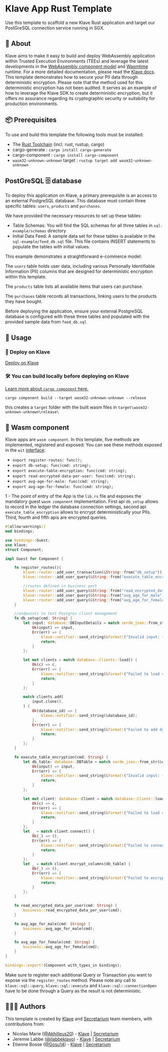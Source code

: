# Klave App Rust Template
Use this template to scaffold a new Klave Rust application and target our PostGreSQL connection service running in SGX.

## 📖 About
Klave aims to make it easy to build and deploy WebAssembly application within Trusted Execution Environments (TEEs) and leverage the latest
developments in the [WebAssembly component model](https://github.com/WebAssembly/component-model) and [Wasmtime](https://wasmtime.dev/) runtime.
For a more detailed documentation, please read the [Klave docs](https://docs.klave.com/sdk/latest).
This template demonstrates how to secure your PII data through deterministic encryption. Please note that the method used for this deterministic encryption has not been audited.
It serves as an example of how to leverage the Klave SDK to create deterministic encryption, but it offers no assurance regarding its cryptographic security or suitability for production environments.


## 📦 Prerequisites
To use and build this template the following tools must be installed:
- The [Rust Toolchain](https://www.rust-lang.org/tools/install) (incl. rust, rustup, cargo)
- cargo-generate : `cargo install cargo-generate`
- cargo-component : `cargo install cargo-component`
- `wasm32-unknown-unknown` target : `rustup target add wasm32-unknown-unknown`

## PostGreSQL 🗄️ database
To deploy this application on Klave, a primary prerequisite is an access to an external PostgreSQL database. This database must contain three specific tables: `users`, `products` and `purchases`.

We have provided the necessary resources to set up these tables:
* Table Schemas: You will find the SQL schemas for all three tables in `sql-example/schemas` directory
* Initial Data Feed: A sample data set for these tables is available in the  `sql-example/feed_db.sql` file. This file contains INSERT statements to populate the tables with initial values.

This example demonstrates a straightforward e-commerce model:

The `users` table holds user data, including various Personally Identifiable Information (PII) columns that are designed for deterministic encryption within this template.

The `products` table lists all available items that users can purchase.

The `purchases` table records all transactions, linking users to the products they have bought.

Before deploying the application, ensure your external PostgreSQL database is configured with these three tables and populated with the provided sample data from `feed_db.sql`

## 🚴 Usage

### 🪼 Deploy on Klave

[Deploy on Klave](https://app.klave.com/login)

### 🛠️ You can build locally before deploying on Klave

[Learn more about `cargo component` here.](https://github.com/bytecodealliance/cargo-component)

```cargo component build --target wasm32-unknown-unknown --release```

this creates a `target` folder with the built wasm files in `target\wasm32-unknown-unknown\release\`

## 🧩 Wasm component

Klave apps are `wasm component`.
In this template, five methods are implemented, registered and exposed:
You can see these methods exposed in the `wit` [interface](https://github.com/klave-network/klave-rust-postgre-template/blob/main/apps/klave-rust-postgre-template/wit/world.wit):
- `export register-routes: func();`
- `export db-setup: func(cmd: string);`
- `export execute-table-encryption: func(cmd: string);`
- `export read-encrypted-data-per-user: func(cmd: string);`
- `export avg-age-for-male: func(cmd: string);`
- `export avg-age-for-female: func(cmd: string);`

1 - The point of entry of the App is the `lib.rs` file and exposes the mandatory guest `wasm component` implementation. First api `db_setup` allows to record in the ledger the database connection settings, second api `execute_table_encryption` allows to encrypt deterministically your PIIs. Third, fourth and fifth apis are encrypted queries.

```Rust
#[allow(warnings)]
mod bindings;

use bindings::Guest;
use klave;
struct Component;

impl Guest for Component {

    fn register_routes(){
        klave::router::add_user_transaction(&String::from("db_setup"));
        klave::router::add_user_query(&String::from("execute_table_encryption"));

        //routes defined in business part
        klave::router::add_user_query(&String::from("read_encrypted_data_per_user"));
        klave::router::add_user_query(&String::from("avg_age_for_male"));
        klave::router::add_user_query(&String::from("avg_age_for_female"));
    }

    //endpoints to test Postgres client management
    fn db_setup(cmd: String) {
        let input: database::DBInputDetails = match serde_json::from_str(&cmd) {
            Ok(input) => input,
            Err(err) => {
                klave::notifier::send_string(&format!("Invalid input: {}", err));
                return;
            }
        };

        let mut clients = match database::Clients::load() {
            Ok(c) => c,
            Err(err) => {
                klave::notifier::send_string(&format!("Failed to load clients: {}", err));
                return;
            }
        };

        match clients.add(
            input.clone(),
        ) {
            Ok(database_id) => {
                klave::notifier::send_string(&database_id);
            },
            Err(err) => {
                klave::notifier::send_string(&format!("Failed to add database client: {}", err));
                return;
            }
        };
    }

    fn execute_table_encryption(cmd: String) {
        let db_table: database::DBTable = match serde_json::from_str(&cmd) {
            Ok(input) => input,
            Err(err) => {
                klave::notifier::send_string(&format!("Invalid input: {}", err));
                return;
            }
        };

        let mut client: database::Client = match database::Client::load(db_table.database_id.clone()) {
            Ok(c) => c,
            Err(err) => {
                klave::notifier::send_string(&format!("Failed to load client: {}", err));
                return;
            }
        };
        let _ = match client.connect() {
            Ok(_) => (),
            Err(err) => {
                klave::notifier::send_string(&format!("Failed to connect to client: {}", err));
                return;
            }
        };
        let _ = match client.encrypt_columns(db_table) {
            Ok(_) => (),
            Err(err) => {
                klave::notifier::send_string(&format!("Failed to encrypt columns: {}", err));
                return;
            }
        };
    }

    fn read_encrypted_data_per_user(cmd: String) {
        business::read_encrypted_data_per_user(cmd);
    }

    fn avg_age_for_male(cmd: String) {
        business::avg_age_for_male(cmd);
    }

    fn avg_age_for_female(cmd: String) {
        business::avg_age_for_female(cmd);
    }
}

bindings::export!(Component with_types_in bindings);
```
Make sure to register each additional Query or Transaction you want to expose via the `register_routes` method. Please note any call to `klave::sql::query`, `klave::sql::execute` and `klave::sql::connectionOpen` have to be done through a Query as the result is not deterministic.


## 🧑‍🤝‍🧑 Authors

This template is created by [Klave](https://klave.com) and [Secretarium](https://secretarium.com) team members, with contributions from:

- Nicolas Marie ([@Akhilleus20](https://github.com/akhilleus20)) - [Klave](https://klave.com) | [Secretarium](https://secretarium.com)
- Jeremie Labbe ([@jlabbeklavo](https://github.com/jlabbeKlavo)) - [Klave](https://klave.com) | [Secretarium](https://secretarium.com)
- Etienne Bosse ([@Gosu14](https://github.com/Gosu14)) - [Klave](https://klave.com) | [Secretarium](https://secretarium.com)

